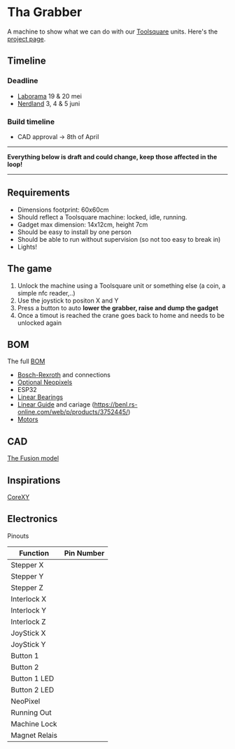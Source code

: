 # Tha Grabber
A machine to show what we can do with our [Toolsquare](www.toolsquare.io) units. Here's the [project page](https://github.com/Toolsquare-io/Grabber/projects/1).

## Timeline
### Deadline
* [Laborama](https://expo.laborama.be/nl/) 19 & 20 mei
* [Nerdland](https://www.nerdlandfestival.be/) 3, 4 & 5 juni

### Build timeline
* CAD approval -> 8th of April

---

**Everything below is draft and could change, keep those affected in the loop!**

---

## Requirements
* Dimensions footprint: 60x60cm
* Should reflect a Toolsquare machine: locked, idle, running. 
* Gadget max dimension: 14x12cm, height 7cm
* Should be easy to install by one person
* Should be able to run without supervision (so not too easy to break in) 
* Lights!

## The game
1. Unlock the machine using a Toolsquare unit or something else (a coin, a simple nfc reader,..)
2. Use the joystick to positon X and Y
3. Press a button to auto **lower the grabber, raise and dump the gadget**
5. Once a timout is reached the crane goes back to home and needs to be unlocked again

## BOM
The full [BOM](https://docs.google.com/spreadsheets/d/1Js6a-A9pP3j60k_G_hthX2zwbCBgAsaMytp7D8mz5XA/edit?usp=sharing)
* [Bosch-Rexroth](https://benl.rs-online.com/web/c/engineering-materials-industrial-hardware/structural-systems/) and connections
* [Optional Neopixels](https://www.adafruit.com/product/1138?length=1)
* ESP32
* [Linear Bearings](https://benl.rs-online.com/web/p/products/2346942/)
* [Linear Guide](https://benl.rs-online.com/web/p/products/4485449/) and cariage (https://benl.rs-online.com/web/p/products/3752445/)
* [Motors](https://www.amazon.nl/gp/product/B06Y2BSCL7/ref=ppx_yo_dt_b_asin_title_o00_s00?ie=UTF8&psc=1)

## CAD
[The Fusion model](https://a360.co/3vmHt5T)

## Inspirations
[CoreXY](http://corexy.com/theory.html)

## Electronics

Pinouts

|  Function | Pin Number   |  
|---|---|
|  Stepper X |   |  
|  Stepper Y |  |  
|  Stepper Z  |  |   
|  Interlock X |  |   
|  Interlock Y  |  |   
|  Interlock Z  |  |   
|  JoyStick X  |  |   
|  JoyStick Y  |  |  
|  Button 1  |  |   
|  Button 2  |  |   
|  Button 1 LED  |  |
|  Button 2 LED  |  |   
|  NeoPixel  |  |   
|  Running Out  |  | 
|  Machine Lock  |  |   
|  Magnet Relais  |  |   




